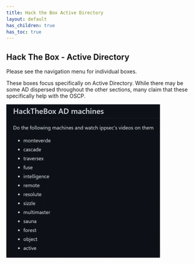 ```yaml
---
title: Hack the Box Active Directory
layout: default
has_children: true
has_toc: true
---
```


## Hack The Box - Active Directory

Please see the navigation menu for individual boxes.  

These boxes focus specifically on Active Directory. While there may be some AD dispersed throughout the other sections, many claim that these specifically help with the OSCP.

![AD](images/AD%20HTB.png)
